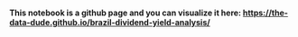 #### This notebook is a github page and you can visualize it here: https://the-data-dude.github.io/brazil-dividend-yield-analysis/
